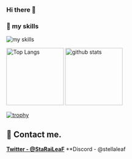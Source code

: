 ### Hi there 👋

### 🌱 my skills
<img alt="my skills" src="https://skillicons.dev/icons?theme=light&perline=8&i=js,java,html,css,git,github,githubactions" />

<p align="left"> 
  <img alt="Top Langs" height="150px" src="https://github-readme-stats.vercel.app/api/top-langs/?username=StellaLeaf&layout=compact&show_icons=true&theme=onedark" />
  <img alt="github stats" height="150px" src="https://github-readme-stats.vercel.app/api?username=StellaLeaf&theme=onedark&show_icons=ture" />
</p>

[![trophy](https://github-profile-trophy.vercel.app/?username=StellaLeaf&theme=onedark&column=8
)](https://github.com/ryo-ma/github-profile-trophy)

## 📨 Contact me.
**[Twitter - @StaRaiLeaF](https://twitter.com/StaRaiLeaF)**
**Discord - @stellaleaf
<!--
**StellaLeaf/StellaLeaf** is a ✨ _special_ ✨ repository because its `README.md` (this file) appears on your GitHub profile.

Here are some ideas to get you started:

- 🔭 I’m currently working on ...
- 🌱 I’m currently learning ...
- 👯 I’m looking to collaborate on ...
- 🤔 I’m looking for help with ...
- 💬 Ask me about ...
- 📫 How to reach me: ...
- 😄 Pronouns: ...
- ⚡ Fun fact: ...
-->
